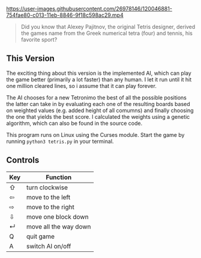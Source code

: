 https://user-images.githubusercontent.com/26978146/120046881-754fae80-c013-11eb-8846-9f18c598ac29.mp4

>Did you know that Alexey Pajitnov, the original Tetris designer, derived the games name from the Greek numerical tetra (four) and tennis, his favorite sport?

## This Version

The exciting thing about this version is the implemented AI, which can play the game better (primarily a lot faster) than any human. I let it run until it hit one million cleared lines, so i assume that it can play forever.

The AI chooses for a new Tetronimo the best of all the possible positions the latter can take in by evaluating each one of the resulting boards based on weighted values (e.g. added height of all comumns) and finally choosing the one that yields the best score. I calculated the weights using a genetic algorithm, which can also be found in the source code.

This program runs on Linux using the Curses module. Start the game by running `python3 tetris.py` in your terminal.

## Controls

Key | Function
----|---------
⇧   | turn clockwise
⇦   | move to the left
⇨   | move to the right
⇩   | move one block down
↵   | move all the way down
Q   | quit game
A   | switch AI on/off

